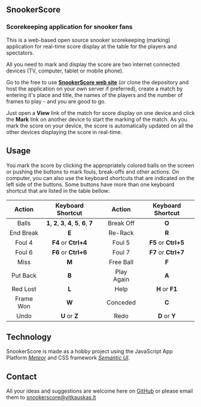 ## SnookerScore

### Scorekeeping application for snooker fans

This is a web-based open source snooker scorekeeping (marking) application for real-time score display at the table for the players and spectators.

All you need to mark and display the score are two internet connected devices (TV, computer, tablet or mobile phone).

Go to the free to use **[SnookerScore web site](http://snookerscore.vitkauskas.lt)** (or clone the depository and host the application on your own server if preferred), create a match by entering it's place and title, the names of the players and the number of frames to play - and you are good to go.

Just open a **View** link of the match for score display on one device and click the **Mark** link on another device to start the marking of the match. As you mark the score on your device, the score is automatically updated on all the other devices displaying the score in real-time.

## Usage

You mark the score by clicking the appropriately colored balls on the screen or pushing the buttons to mark fouls, break-offs and other actions. On computer, you can also use the keyboard shortcuts that are indicated on the left side of the buttons. Some buttons have more than one keyboard shortcut that are listed in the table bellow:

Action | Keyboard Shortcut | | Action | Keyboard Shortcut
:----: | :---------------: |---| :----: | :---------------:
Balls | **1**, **2**, **3**, **4**, **5**, **6**, **7** || Break Off | **O**
End Break | **E** | | Re-Rack | **R**
Foul 4 | **F4** or **Ctrl+4** | | Foul 5 | **F5** or **Ctrl+5**
Foul 6 | **F6** or **Ctrl+6** | | Foul 7 | **F7** or **Ctrl+7**
Miss | **M** | | Free Ball | **F**
Put Back | **B** | | Play Again | **A**
Red Lost | **L** | | Help | **H** or **F1**
Frame Won | **W** | | Conceded | **C**
Undo | **U** or **Z** | | Redo | **D** or **Y**

## Technology

SnookerScore is made as a hobby project using the JavaScript App Platform _[Meteor](https://www.meteor.com)_ and CSS framework _[Semantic UI](http://semantic-ui.com)_.

## Contact

All your ideas and suggestions are welcome here on [GitHub](https://github.com/avitkauskas/snookerscore) or please email them to snookerscore@vitkauskas.lt
